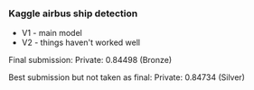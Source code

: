 ### Kaggle airbus ship detection

* V1 - main model 
* V2 - things haven't worked well

Final submission: Private: 0.84498 (Bronze)

Best submission but not taken as final: Private: 0.84734 (Silver)

